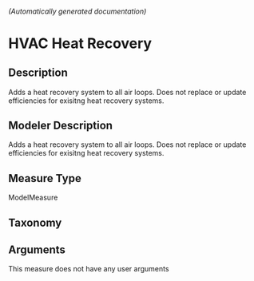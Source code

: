 

###### (Automatically generated documentation)

# HVAC Heat Recovery

## Description
Adds a heat recovery system to all air loops.  Does not replace or update efficiencies for exisitng heat recovery systems.

## Modeler Description
Adds a heat recovery system to all air loops.  Does not replace or update efficiencies for exisitng heat recovery systems.

## Measure Type
ModelMeasure

## Taxonomy


## Arguments




This measure does not have any user arguments


